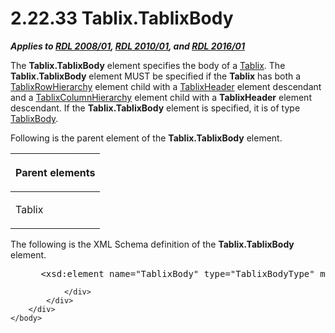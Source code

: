 <html dir="LTR" xmlns:mshelp="http://msdn.microsoft.com/mshelp" xmlns:ddue="http://ddue.schemas.microsoft.com/authoring/2003/5" xmlns:xlink="http://www.w3.org/1999/xlink" xmlns:tool="http://www.microsoft.com/tooltip">
    <head>
        <meta http-equiv="Content-Type" content="text/html; CHARSET=utf-8"></meta>
        <meta name="save" content="history"></meta>
        <title>2.22.33 Tablix.TablixBody</title>
        <xml>
            <mshelp:toctitle title="2.22.33 Tablix.TablixBody"></mshelp:toctitle>
            <mshelp:rltitle title="[MS-RDL]: Tablix.TablixBody"></mshelp:rltitle>
            <mshelp:keyword index="A" term="b95c031e-b284-4b97-83c0-38f9703ce289"></mshelp:keyword>
            <mshelp:attr name="DCSext.ContentType" value="open specification"></mshelp:attr>
            <mshelp:attr name="AssetID" value="b95c031e-b284-4b97-83c0-38f9703ce289"></mshelp:attr>
            <mshelp:attr name="TopicType" value="kbRef"></mshelp:attr>
            <mshelp:attr name="DCSext.Title" value="[MS-RDL]: Tablix.TablixBody" />
        </xml>
    </head>
    <body>
        <div id="header">
            <h1 class="heading">2.22.33 Tablix.TablixBody</h1>
        </div>
        <div id="mainSection">
            <div id="mainBody">
                <div id="allHistory" class="saveHistory"></div>
                <div id="sectionSection0" class="section" name="collapseableSection">
                    

<p><b><i>Applies to </i></b><a href="1e855f94-4617-47e4-b89e-0856c6cb420f.html"><b><i>RDL 2008/01</i></b></a><b><i>,
</i></b><a href="3428e690-a348-4ec7-8a6a-8efb42d2cdee.html"><b><i>RDL 2010/01</i></b></a><b><i>,
and </i></b><a href="52ce3983-2bfc-4e72-9359-42aaf5fe4509.html"><b><i>RDL 2016/01</i></b></a></p>

<p>The <b>Tablix.TablixBody</b> element specifies the body of a
<a href="e42fb86e-799a-4202-8845-ac38831efccb.html">Tablix</a>. The <b>Tablix.TablixBody</b>
element MUST be specified if the <b>Tablix</b> has both a <a href="08a188d7-05bd-43b8-8d23-11568db8949b.html">TablixRowHierarchy</a> element
child with a <a href="ac71f119-59be-471b-9316-e95b931402cb.html">TablixHeader</a>
element descendant and a <a href="4f5c9261-6652-41b2-81cc-3f6423ce0dbb.html">TablixColumnHierarchy</a>
element child with a <b>TablixHeader</b> element descendant. If the <b>Tablix.TablixBody</b>
element is specified, it is of type <a href="3a4ea889-ce18-43be-940c-2dede59ea640.html">TablixBody</a>. </p>

<p>Following is the parent element of the <b>Tablix.TablixBody</b>
element. </p>

<table>
 <thead>
  <tr>
   <th>
   <p>Parent elements</p>
   </th>
  </tr>
 </thead>
 <tr>
  <td>
  <p>Tablix</p>
  </td>
 </tr>
</table>

<p>The following is the XML Schema definition of the <b>Tablix.TablixBody</b>
element.</p>

<dl>
<dd>
<div><pre> &lt;xsd:element name=&quot;TablixBody&quot; type=&quot;TablixBodyType&quot; minOccurs=&quot;0&quot; /&gt;
</pre></div>
</dd></dl>


                </div>
            </div>
        </div>
    </body>
</html>